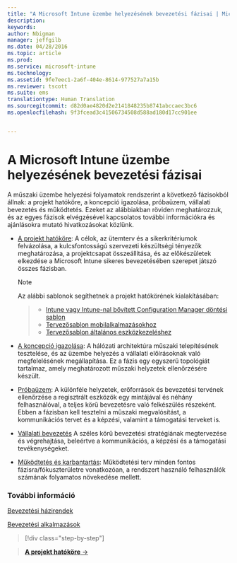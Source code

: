 ```yaml
---
title: "A Microsoft Intune üzembe helyezésének bevezetési fázisai | Microsoft Intune"
description: 
keywords: 
author: Nbigman
manager: jeffgilb
ms.date: 04/28/2016
ms.topic: article
ms.prod: 
ms.service: microsoft-intune
ms.technology: 
ms.assetid: 9fe7eec1-2a6f-404e-8614-977527a7a15b
ms.reviewer: tscott
ms.suite: ems
translationtype: Human Translation
ms.sourcegitcommit: d82d0ae4820d2e2141848235b8741abccaec3bc6
ms.openlocfilehash: 9f3fcead3c41506734508d588ad180d17cc901ee


---
```



# A Microsoft Intune üzembe helyezésének bevezetési fázisai
A műszaki üzembe helyezési folyamatok rendszerint a következő fázisokból állnak: a projekt hatóköre, a koncepció igazolása, próbaüzem, vállalati bevezetés és működtetés. Ezeket az alábbiakban röviden meghatározzuk, és az egyes fázisok elvégzésével kapcsolatos további információkra és ajánlásokra mutató hivatkozásokat közlünk.

-   [A projekt hatóköre](project-scope.md): A célok, az ütemterv és a sikerkritériumok felvázolása, a kulcsfontosságú szervezeti készültségi tényezők meghatározása, a projektcsapat összeállítása, és az előkészületek elkezdése a Microsoft Intune sikeres bevezetésében szerepet játszó összes fázisban.
     > [!NOTE]           
       Az alábbi sablonok segíthetnek a projekt hatókörének kialakításában:
        
    >- [Intune vagy Intune-nal bővített Configuration Manager döntési sablon](https://gallery.technet.microsoft.com/Intune-or-Intune-with-900e8a78)
    >- [Tervezősablon mobilalkalmazásokhoz](https://gallery.technet.microsoft.com/Mobile-app-planning-18689d59)
    >- [Tervezősablon általános eszközkezeléshez](https://gallery.technet.microsoft.com/General-device-management-334c3792)
    

-   [A koncepció igazolása](proof-of-concept.md): A hálózati architektúra műszaki telepítésének tesztelése, és az üzembe helyezés a vállalati előírásoknak való megfelelésének megállapítása. Ez a fázis egy egyszerű topológiát tartalmaz, amely meghatározott műszaki helyzetek ellenőrzésére készült.  

-   [Próbaüzem](pilot.md): A különféle helyzetek, erőforrások és bevezetési tervének ellenőrzése a regisztrált eszközök egy mintájával és néhány felhasználóval, a teljes körű bevezetésre való felkészülés részeként.  Ebben a fázisban kell tesztelni a műszaki megvalósítást, a kommunikációs tervet és a képzési, valamint a támogatási terveket is.
-   [Vállalati bevezetés](enterprise-rollout.md) A széles körű bevezetési stratégiának megtervezése és végrehajtása, beleértve a kommunikációs, a képzési és a támogatási tevékenységeket.

-   [Működtetés és karbantartás](operations-and-maintenance.md): Működtetési terv minden fontos fázisra/fókuszterületre vonatkozóan, a rendszert használó felhasználók számának folyamatos növekedése mellett.

### További információ

[Bevezetési házirendek](policy-rollout.md)

[Bevezetési alkalmazások](application-rollout.md)


<!--
These should be linked to topics in the plan & design section once it is back in the TOC
## Rolling out policies and apps
These topics will help you plan for the rollout of new policies and apps:
-   **[Roll out policies](policy-rollout.md)**

-   **[Roll out apps](application-rollout.md)**
-->


>[!div class="step-by-step"]

>[**A projekt hatóköre** &rarr;](project-scope.md)  



<!--HONumber=Jun16_HO4-->


